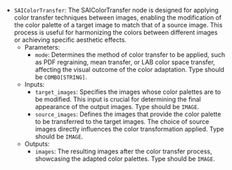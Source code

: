 - `SAIColorTransfer`: The SAIColorTransfer node is designed for applying color transfer techniques between images, enabling the modification of the color palette of a target image to match that of a source image. This process is useful for harmonizing the colors between different images or achieving specific aesthetic effects.
    - Parameters:
        - `mode`: Determines the method of color transfer to be applied, such as PDF regraining, mean transfer, or LAB color space transfer, affecting the visual outcome of the color adaptation. Type should be `COMBO[STRING]`.
    - Inputs:
        - `target_images`: Specifies the images whose color palettes are to be modified. This input is crucial for determining the final appearance of the output images. Type should be `IMAGE`.
        - `source_images`: Defines the images that provide the color palette to be transferred to the target images. The choice of source images directly influences the color transformation applied. Type should be `IMAGE`.
    - Outputs:
        - `images`: The resulting images after the color transfer process, showcasing the adapted color palettes. Type should be `IMAGE`.
